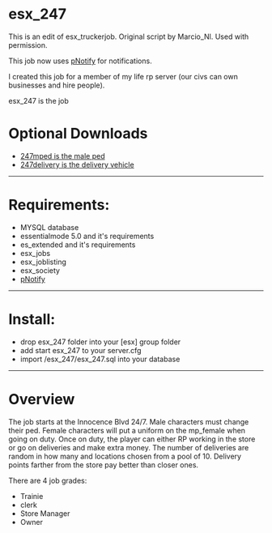 # esx_247
This is an edit of esx_truckerjob.  Original script by Marcio_Nl. Used with permission.

This job now uses [pNotify](https://github.com/Nick78111/pNotify) for notifications.

I created this job for a member of my life rp server (our civs can own businesses and hire people).

esx_247 is the job

# Optional Downloads
- [247mped is the male ped](https://github.com/Chip-W/247-ped)
- [247delivery is the delivery vehicle](https://github.com/Chip-W/247-Scooter)

----------------------------------

# Requirements:
- MYSQL database
- essentialmode 5.0 and it's requirements
- es_extended and it's requirements
- esx_jobs
- esx_joblisting
- esx_society
- [pNotify](https://github.com/Nick78111/pNotify)

----------------------------------

# Install:
- drop esx_247 folder into your [esx] group folder
- add start esx_247 to your server.cfg
- import /esx_247/esx_247.sql into your database

----------------------------------

# Overview
The job starts at the Innocence Blvd 24/7.  Male characters must change their ped.  Female characters will put a uniform on the mp_female
when going on duty.  Once on duty, the player can either RP working in the store or go on deliveries and make extra money.  The number of
deliveries are random in how many and locations chosen from a pool of 10.  Delivery points farther from the store pay better than closer
ones.

There are 4 job grades:
- Trainie
- clerk
- Store Manager
- Owner
